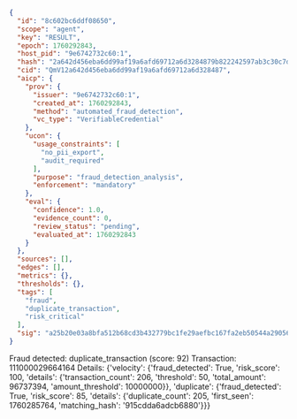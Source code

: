 ```json
{
  "id": "8c602bc6ddf08650",
  "scope": "agent",
  "key": "RESULT",
  "epoch": 1760292843,
  "host_pid": "9e6742732c60:1",
  "hash": "2a642d456eba6dd99af19a6afd69712a6d3284879b822242597ab3c30c7da575",
  "cid": "QmV12a642d456eba6dd99af19a6afd69712a6d328487",
  "aicp": {
    "prov": {
      "issuer": "9e6742732c60:1",
      "created_at": 1760292843,
      "method": "automated_fraud_detection",
      "vc_type": "VerifiableCredential"
    },
    "ucon": {
      "usage_constraints": [
        "no_pii_export",
        "audit_required"
      ],
      "purpose": "fraud_detection_analysis",
      "enforcement": "mandatory"
    },
    "eval": {
      "confidence": 1.0,
      "evidence_count": 0,
      "review_status": "pending",
      "evaluated_at": 1760292843
    }
  },
  "sources": [],
  "edges": [],
  "metrics": {},
  "thresholds": {},
  "tags": [
    "fraud",
    "duplicate_transaction",
    "risk_critical"
  ],
  "sig": "a25b20e03a8bfa512b68cd3b432779bc1fe29aefbc167fa2eb50544a29056eac"
}
```

Fraud detected: duplicate_transaction (score: 92)
Transaction: 111000029664164
Details: {'velocity': {'fraud_detected': True, 'risk_score': 100, 'details': {'transaction_count': 206, 'threshold': 50, 'total_amount': 96737394, 'amount_threshold': 10000000}}, 'duplicate': {'fraud_detected': True, 'risk_score': 85, 'details': {'duplicate_count': 205, 'first_seen': 1760285764, 'matching_hash': '915cdda6adcb6880'}}}